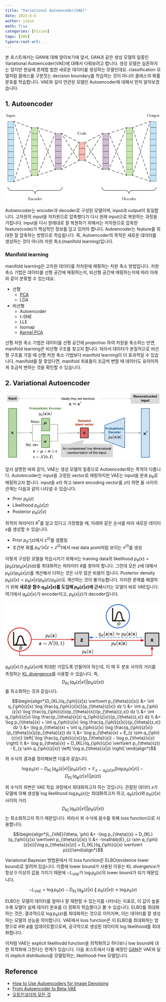 ```yaml
---
title: "Variational Autoencoder(VAE)"
date: 2023-6-5
author: jieun
math: True
categories: [Vision]
tags: [VAE]
typora-root-url: ..
---
```


본 포스트에서는 GAN에 대해 알아보기에 앞서, GAN과 같은 생성 모델의 일종인 Variational Autoencoder(VAE)에 대해서 다뤄보려고 합니다. 생성 모델은 실존하지는 않지만 현실에 존재할 법한 새로운 데이터를 생성하는 모델인데요. classification 모델처럼 클래스를 구분짓는 decision boundary를 학습하는 것이 아니라 클래스의 확률 분포를 학습합니다. VAE와 깊이 연관된 모델인 Autoencoder에 대해서 먼저 알아보겠습니다.

## 1. Autoencoder

![](/assets/img/gan/ae.png)

Autoencoder는 encoder과 decoder로 구성된 모델이며, input과 output이 동일합니다. 고차원의 input을 저차원으로 압축했다가 다시 원래 input으로 복원하는 과정을 거칩니다. input을 다시 원래대로 잘 복원하기 위해서는 저차원으로 압축한 feature(code)가 핵심적인 정보를 담고 있어야 합니다. Autoencoder는 feature를 최대한 잘 압축하는 방향으로 학습됩니다. 즉, Autoencoder의 목적은 새로운 데이터를 생성하는 것이 아니라 차원 축소(manifold learning)입니다.

### Manifold learning

manifold learning은 고차원 데이터를 저차원에 매핑하는 차원 축소 방법입니다. 차원 축소 기법은 데이터를 선형 공간에 매핑하는지, 비선형 공간에 매핑하는지에 따라 아래와 같이 분류할 수 있는데요.

- 선형
  - [PCA](https://jieun121070.github.io/posts/PCA/)
  - LDA
- 비선형
  - Autoencoder
  - t-SNE
  - LLE
  - Isomap
  - [Kernel PCA](https://jieun121070.github.io/posts/Kernel-PCA/)

선형 차원 축소 기법은 데이터를 선형 공간에 projection 하여 차원을 축소하는 반면, manifold learning은 비선형 구조를 찾고자 합니다. 따라서 데이터가 본질적으로 비선형 구조를 가질 때 선형 차원 축소 기법보다 manifold learning이 더 효과적일 수 있습니다. manifold를 잘 찾았다면, manifold 좌표들이 조금씩 변할 때 데이터도 유의미하게 조금씩 변하는 것을 확인할 수 있습니다.

## 2. Variational Autoencoder

![](/assets/img/gan/vae_architecture.png)

앞서 설명한 바와 같이, VAE는 생성 모델의 일종으로 Autoencoder와는 목적이 다릅니다. Autoencoder는 input을 고정된 vector로 매핑하지만 VAE는 input을 분포 $p_{\theta}$로 매핑하고자 합니다. input을 $x$라 하고 latent encoding vector를 $z$라 하면 둘 사이의 관계는 다음과 같이 나타낼 수 있습니다.

- Prior $p_{\theta}(z)$
- Likelihood $p_{\theta}(x \vert z)$
- Posterior $p_{\theta}(z \vert x)$

최적의 파라미터 $\theta^*$를 알고 있다고 가정했을 때, 아래와 같은 순서를 따라 새로운 데이터 $x$를 생성할 수 있습니다.

- Prior $p_{\theta^*}(z)$에서 $z^{(i)}$를 샘플링
- 조건부 확률 $p_{\theta^*}(x \vert z=z^{(i)})$에서 real data point처럼 보이는 $x^{(i)}$를 생성

이렇게 구성된 모델을 학습시키기 위해서는 training data의 likelihood $p_{\theta}(x)=\int{p_{\theta}(z)p_{\theta}(x \vert z)}dz$를 최대화하는 파라미터 $\theta$를 찾아야 합니다. 그런데 모든 $z$에 대해서 $p_{\theta}(z)p_{\theta}(x \vert z)$를 계산해서 더하는 것은 너무 많은 비용이 듭니다. Posterior density $p_{\theta}(z \vert x)=p_{\theta}(x \vert z)p_{\theta}(z)/p_{\theta}(x)$도 계산하는 것이 불가능합니다. 이러한 문제를 해결하기 위해 **새로운 함수 $q_{\theta}(z \vert x)$를 도입해 $p_{\theta}(z \vert x)$에 근사**시키는 모델이 바로 VAE입니다. 여기에서 $q_{\theta}(z \vert x)$가 encoder이고, $p_{\theta}(x \vert z)$가 decoder입니다.

![](/assets/img/gan/vae.png)



$q_{\theta}(z \vert x)$가 $p_{\theta}(z \vert x)$에 최대한 가깝도록 만들어야 하는데, 이 때 두 분포 사이의 거리를 측정하는 [KL divergence](https://jieun121070.github.io/posts/%EB%B6%84%ED%8F%AC-%EA%B0%84%EC%9D%98-%EA%B1%B0%EB%A6%AC%EB%A5%BC-%EC%B8%A1%EC%A0%95%ED%95%98%EB%8A%94-%EB%B0%A9%EB%B2%95%EB%93%A4/)를 사용할 수 있습니다. 즉, $$D_{KL}(q_{\theta}(z \vert x) \vert\vert p_{\theta}(z \vert x))$$를 최소화하는 것과 같습니다.

$$\begin{align*}D_{KL}(q_{\phi}(z|x) \vert\vert p_{\theta}(z|x)) &= \int q_{\phi}(z|x) \log \frac{q_{\phi}(z|x)}{p_{\theta}(z|x)} dz \\
&= \int q_{\phi}(z|x) \log \frac{q_{\phi}(z|x)p_{\theta}(x)}{p_{\theta}(z,x)} dz \\
&= \int q_{\phi}(z|x) \log \frac{p_{\theta}(x|z) q_{\phi}(z|x)}{p_{\theta}(z,x)} dz \\
&= \log p_{\theta}(x) + \int q_{\phi}(z|x) \log \frac{q_{\phi}(z|x)}{p_{\theta}(z,x)} dz \\
&= \log p_{\theta}(x) + \int q_{\phi}(z|x) \log \frac{q_{\phi}(z|x)}{p_{\theta}(x|z)p_{\theta}(z)} dz \\
&= \log p_{\theta}(x) + E_{z \sim q_{\phi}(z|x)} \left[ \log \frac{q_{\phi}(z|x)}{p_{\theta}(z)} - \log p_{\theta}(x|z) \right] \\
&= \log p_{\theta}(x) + D_{KL}(q_{\phi}(z|x) \vert\vert p_{\theta}(z)) - E_{z \sim q_{\phi}(z|x)} \left[ \log p_{\theta}(x|z) \right]
\end{align*}$$

위 수식의 결과를 정리해보면 다음과 같습니다.

$$\log p_{\theta}(x) - D_{KL}(q_{\phi}(z|x) \vert\vert p_{\theta}(z|x)) = \mathbb{E}_{z \sim q_{\phi}(z|x)}[\log p_{\theta}(x|z)] - D_{KL}(q_{\phi}(z|x) \vert\vert p(z))$$

위 수식의 좌변은 VAE 학습 과정에서 최대화하고자 하는 것입니다. 관찰된 데이터 $x$가 모델에 의해 생성될 log likelihood $\log p_{\theta}(x)$는 최대화하고자 하고, $q_{\theta}(z \vert x)$와 $p_{\theta}(z \vert x)$ 사이의 거리  $$D_{KL}(q_{\theta}(z \vert x) \vert\vert p_{\theta}(z \vert x))$$는 최소화하고자 하기 때문입니다. 따라서 위 수식에 음수를 취해 loss function으로 사용합니다.

$$\begin{align*}L_{VAE}(\theta, \phi) &= -\log p_{\theta}(x) + D_{KL}(q_{\phi}(z|x) \vert\vert p_{\theta}(z|x)) \\ &= -\mathbb{E}_{z \sim q_{\phi}(z|x)}[\log p_{\theta}(x|z)] + D_{KL}(q_{\phi}(z|x) \vert\vert p(z))\end{align*}$$

Variational Bayesian 방법론에서 이 loss function은 ELBO(evidence lower bound)로 알려져 있습니다. 이름에 lower bound가 사용된 이유는 KL divergence가 항상 0 이상의 값을 가지기 때문에 $-L_{VAE}$가 $\log p_{\theta}(x)$의 lower bound가 되기 때문입니다.

$$-L_{VAE} = \log p_{\theta}(x) - D_{KL}(q_{\phi}(z|x) \parallel p_{\theta}(z|x)) \leq \log p_{\theta}(x)$$

ELBO는 모델이 데이터를 얼마나 잘 재현할 수 있는지를 나타내는 지표로, 이 값이 높을수록 모델이 실제 데이터 분포를 더 정확히 학습했다고 볼 수 있습니다. ELBO를 최대화하는 것은, 결과적으로 $\log p_{\theta}(x)$를 최대화하는 것으로 이어지며, 이는 데이터를 잘 생성하는 모델의 성능을 의미합니다. VAE에서 loss function은 이 ELBO를 최대화하는 방향으로 $\theta$와 $\phi$를 업데이트함으로써, 궁극적으로 생성된 데이터의 log likelihood를 최대화합니다.

이처럼 VAE는 explicit likelihodd function을 최적화려고 하다보니 low bound에 대한 최적화에 그친다는 한계가 있습니다. 다음 포스트에서 다룰 예정인 [GAN](https://jieun121070.github.io/posts/Generative-Adversarial-Networks/)은 VAE와 달리 implicit distribution을 모델링하는, likelihood-free 모델입니다.

## Reference

- [How to Use Autoencoders for Image Denoising](https://www.omdena.com/blog/denoising-autoencoders)
- [From Autoencoder to Beta-VAE](https://lilianweng.github.io/posts/2018-08-12-vae/)
- [오토인코더의 모든 것](https://www.youtube.com/watch?v=o_peo6U7IRM)
